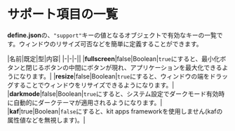 # サポート項目の一覧

**define.json**の、`"support"`キーの値となるオブジェクトで有効なキーの一覧です。ウィンドウのリサイズ可否などを簡単に定義することができます。

|名前|既定|型|内容|
|-|-|-||
|**fullscreen**|false|Boolean|`true`にすると、最小化ボタンと閉じるボタンの中間にボタンが現れ、アプリケーションを最大化できるようになります。|
|**resize**|false|Boolean|`true`にすると、ウィンドウの端をドラッグすることでウィンドウをリサイズできるようになります。|
|**darkmode**|false|Boolean|`true`にすると、システム設定でダークモード有効時に自動的にダークテーマが適用されるようになります。|
|**kaf**|true|Boolean|`false`にすると、kit apps frameworkを使用しません(kafの属性値などを無視します)。|